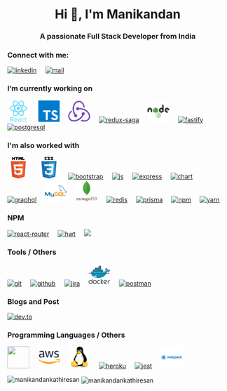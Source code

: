 <h1 align="center">Hi 👋, I'm Manikandan</h1>
<h3 align="center">A passionate Full Stack Developer from India</h3>

<h3 align="left">Connect with me:</h3>
<div>
 
[<img src="https://upload.wikimedia.org/wikipedia/commons/thumb/8/81/LinkedIn_icon.svg/2048px-LinkedIn_icon.svg.png" alt="linkedin" width="50" height="50" />]("https://www.linkedin.com/in/manikandan-k-9095/") &nbsp; &nbsp;
<a href="mailto:abc@example.com"><img src="https://logowik.com/content/uploads/images/gmail-new-icon5198.jpg" alt="mail" width="50" height="50" /></a>

</div>

<h3> I’m currently working on  </h3>
<div>
 
[<img src="https://raw.githubusercontent.com/devicons/devicon/master/icons/react/react-original-wordmark.svg" width="50" height="50" />](https://example.com) &nbsp; &nbsp;
[<img src="https://raw.githubusercontent.com/devicons/devicon/master/icons/typescript/typescript-original.svg" width="50"/>](https://www.typescriptlang.org/) &nbsp; &nbsp;
[<img src="https://raw.githubusercontent.com/devicons/devicon/master/icons/redux/redux-original.svg" alt="redux" width="50" height="50" />](https://redux.js.org) &nbsp; &nbsp;
[<img src="https://cdn.worldvectorlogo.com/logos/redux-saga.svg" alt="redux-saga" width="50" height="50" />](https://redux-saga.js.org/) &nbsp; &nbsp;
[<img src="https://raw.githubusercontent.com/devicons/devicon/master/icons/nodejs/nodejs-original-wordmark.svg" alt="node_js" width="50" height="50" />](https://nodejs.org) &nbsp; &nbsp;
[<img src="https://fastify.dev/img/logos/fastify-white.svg" alt="fastify" width="50" height="50" />](https://fastify.dev/) &nbsp; &nbsp;
[<img src="https://www.svgrepo.com/show/303301/postgresql-logo.svg" alt="postgresql" width="50" height="50" />](https://www.postgresql.org) &nbsp; &nbsp;

</div>
 
    
<h3>  I'm also worked with </h3>
<div>

<a href="https://www.w3.org/html/" target="_blank"><img src="https://raw.githubusercontent.com/devicons/devicon/master/icons/html5/html5-original-wordmark.svg" alt="html" width="50" height="50" /></a> &nbsp; &nbsp;
<a href="https://www.w3schools.com/css/" target="_blank"><img src="https://raw.githubusercontent.com/devicons/devicon/master/icons/css3/css3-original-wordmark.svg" alt="css" width="50" height="50" /></a> &nbsp; &nbsp;
<a href="https://getbootstrap.com" target="_blank"><img src="https://cdn.worldvectorlogo.com/logos/bootstrap-5-1.svg" alt="bootstrap" width="50" height="50" /></a> &nbsp; &nbsp;
<a href="https://www.w3schools.com/js/" target="_blank"><img src="https://cdn.worldvectorlogo.com/logos/logo-javascript.svg" alt="js" width="50" height="50" /></a> &nbsp; &nbsp;
<a href="https://expressjs.com" target="_blank"><img src="https://ih1.redbubble.net/image.438908244.6144/st,small,507x507-pad,600x600,f8f8f8.u2.jpg" alt="express" width="50" height="50" /></a> &nbsp; &nbsp;
<a href="https://www.chartjs.org" target="_blank"><img src="https://www.chartjs.org/media/logo-title.svg" alt="chart" width="50" height="50" /></a> &nbsp; &nbsp;
<a href="https://graphql.org" target="_blank"><img src="https://www.vectorlogo.zone/logos/graphql/graphql-icon.svg" alt="graphql" width="50" height="50" /></a> &nbsp; &nbsp;
<a href="https://www.mysql.com" target="_blank"><img src="https://raw.githubusercontent.com/devicons/devicon/master/icons/mysql/mysql-original-wordmark.svg" alt="mysql" width="50" height="50" /></a> &nbsp; &nbsp;
<a href="https://www.mongodb.com/" target="_blank"><img src="https://raw.githubusercontent.com/devicons/devicon/master/icons/mongodb/mongodb-original-wordmark.svg" alt="mongodb" width="50" height="50" /></a> &nbsp; &nbsp;
<a href="https://redis.io" target="_blank"><img src="https://www.svgrepo.com/show/303460/redis-logo.svg" alt="redis" width="50" height="50" /></a> &nbsp; &nbsp;
<a href="https://www.prisma.io/" target="_blank"><img src="https://prismalens.vercel.app/header/logo-white.svg" alt="prisma" width="50" height="50" /></a> &nbsp; &nbsp;
<a href="https://www.npmjs.com/" target="_blank"><img src="https://raw.githubusercontent.com/gilbarbara/logos/main/logos/npm.svg" alt="npm" width="50" height="50" /></a> &nbsp; &nbsp;
<a href="https://classic.yarnpkg.com/en/" target="_blank"><img src="https://cdn.worldvectorlogo.com/logos/yarn.svg" alt="yarn" width="50" height="50" /></a> &nbsp; &nbsp;

 
</div>

<h3 align="left"> NPM </h3>
<div>
 
  [<img src="https://reactrouter.com/twitterimage.jpg" alt="react-router" width="50" height="50" />]("https://www.npmjs.com/"") &nbsp; &nbsp;
  [<img src="https://avatars.githubusercontent.com/u/84194169?v=4&s=160" alt="hwt" width="50" height="50" />]("https://jwt.io/") &nbsp; &nbsp;
  [<img src="https://www.ux-republic.com/wp-content/uploads/2018/03/socket.png" alt=" " width="50" height="50" />]("https://socket.io/") &nbsp; &nbsp;
  
</div>


<h3 align="left">Tools / Others</h3>
<div>
 
   [<img src="https://www.vectorlogo.zone/logos/git-scm/git-scm-icon.svg" alt="git" width="50" height="50" />]("https://git-scm.com/") &nbsp; &nbsp;
  [<img src="https://seeklogo.com/images/G/github-logo-2E3852456C-seeklogo.com.png" alt="github" width="50" height="50" />]("https://docs.github.com/en") &nbsp; &nbsp;
  [<img src="https://www.ambient-it.net/wp-content/uploads/2022/04/Logo-Jira-200x175-2.png" alt="jira" width="50" height="50" />]("https://confluence.atlassian.com/jira") &nbsp; &nbsp;
  [<img src="https://raw.githubusercontent.com/devicons/devicon/master/icons/docker/docker-original-wordmark.svg" alt="docker" width="50" height="50" />]("https://www.docker.com/") &nbsp; &nbsp;
  [<img src="https://www.vectorlogo.zone/logos/getpostman/getpostman-icon.svg" alt="postman" width="50" height="50" />]("https://postman.com") &nbsp; &nbsp;
  
</div>

  
<!-- BLOG-POST-LIST:START -->
<!-- BLOG-POST-LIST:END -->

<h3 align="left">Blogs and Post</h3>
<div>
 
 [<img src="https://raw.githubusercontent.com/rahuldkjain/github-profile-readme-generator/master/src/images/icons/Social/devto.svg" alt="dev.to" width="50" height="50" />]("https://dev.to/dev.to/nameismani") &nbsp; &nbsp;
</div>
 

<h3 align="left"> Programming Languages / Others </h3>
<div>

 [<img src="https://cdn.worldvectorlogo.com/logos/c-1.svg" alt="" width="50" height="50" />]("") &nbsp; &nbsp;
 [<img src="https://raw.githubusercontent.com/devicons/devicon/master/icons/amazonwebservices/amazonwebservices-original-wordmark.svg" alt="aws" width="50" height="50" />]("") &nbsp; &nbsp;
 [<img src="https://raw.githubusercontent.com/devicons/devicon/master/icons/linux/linux-original.svg" alt="lunix" width="50" height="50" />]("https://www.linux.org/") &nbsp; &nbsp;
 [<img src="https://www.vectorlogo.zone/logos/heroku/heroku-icon.svg" alt="heroku" width="50" height="50" />]("https://heroku.com") &nbsp; &nbsp; 
 [<img src="https://www.vectorlogo.zone/logos/jestjsio/jestjsio-icon.svg" alt="jest" width="50" height="50" />]("https://jestjs.io") &nbsp; &nbsp;
 [<img src="https://raw.githubusercontent.com/devicons/devicon/d00d0969292a6569d45b06d3f350f463a0107b0d/icons/webpack/webpack-original-wordmark.svg" alt="webpack" width="50" height="50" />]("https://webpack.js.org") &nbsp; &nbsp;
 
</div>
 

<p>
    <img align="left"
        src="https://github-readme-stats.vercel.app/api/top-langs?username=manikandankathiresan&show_icons=true&locale=en&layout=compact"
        alt="manikandankathiresan" />
</p>

<p>
    &nbsp;<img align="center"
        src="https://github-readme-stats.vercel.app/api?username=manikandankathiresan&show_icons=true&locale=en"
        alt="manikandankathiresan" />
</p>
